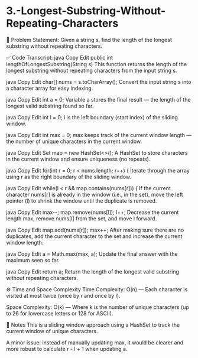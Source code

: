 # 3.-Longest-Substring-Without-Repeating-Characters
📌 Problem Statement:
Given a string s, find the length of the longest substring without repeating characters.

✅ Code Transcript:
java
Copy
Edit
public int lengthOfLongestSubstring(String s)
This function returns the length of the longest substring without repeating characters from the input string s.

java
Copy
Edit
char[] nums = s.toCharArray();
Convert the input string s into a character array for easy indexing.

java
Copy
Edit
int a = 0;
Variable a stores the final result — the length of the longest valid substring found so far.

java
Copy
Edit
int l = 0;
l is the left boundary (start index) of the sliding window.

java
Copy
Edit
int max = 0;
max keeps track of the current window length — the number of unique characters in the current window.

java
Copy
Edit
Set<Character> map = new HashSet<>();
A HashSet to store characters in the current window and ensure uniqueness (no repeats).

java
Copy
Edit
for(int r = 0; r < nums.length; r++) {
Iterate through the array using r as the right boundary of the sliding window.

java
Copy
Edit
    while(l < r && map.contains(nums[r])) {
If the current character nums[r] is already in the window (i.e., in the set), move the left pointer (l) to shrink the window until the duplicate is removed.

java
Copy
Edit
        max--;
        map.remove(nums[l]);
        l++;
Decrease the current length max, remove nums[l] from the set, and move l forward.

java
Copy
Edit
    map.add(nums[r]);
    max++;
After making sure there are no duplicates, add the current character to the set and increase the current window length.

java
Copy
Edit
    a = Math.max(max, a);
Update the final answer with the maximum seen so far.

java
Copy
Edit
return a;
Return the length of the longest valid substring without repeating characters.

⚙️ Time and Space Complexity
Time Complexity: O(n) — Each character is visited at most twice (once by r and once by l).

Space Complexity: O(k) — Where k is the number of unique characters (up to 26 for lowercase letters or 128 for ASCII).

📝 Notes
This is a sliding window approach using a HashSet to track the current window of unique characters.

A minor issue: instead of manually updating max, it would be clearer and more robust to calculate r - l + 1 when updating a.

